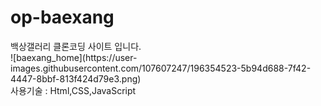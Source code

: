 # op-baexang

<div>백상갤러리 클론코딩 사이트 입니다.</div>
<img>![baexang_home](https://user-images.githubusercontent.com/107607247/196354523-5b94d688-7f42-4447-8bbf-813f424d79e3.png)
<div>사용기술 : Html,CSS,JavaScript</div>



